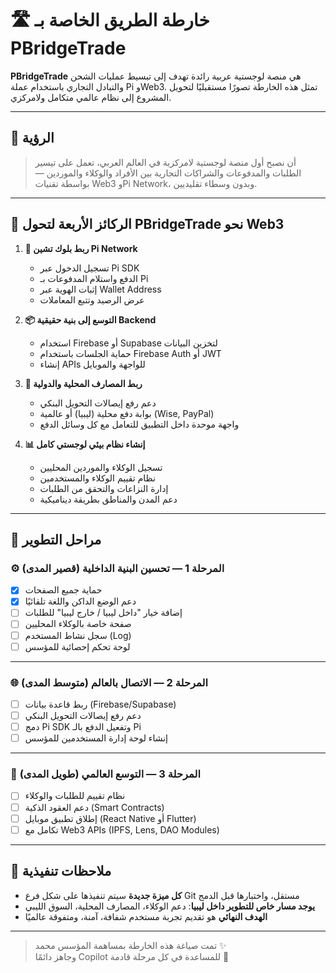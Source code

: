 # 🛣️ خارطة الطريق الخاصة بـ PBridgeTrade

**PBridgeTrade** هي منصة لوجستية عربية رائدة تهدف إلى تبسيط عمليات الشحن والتبادل التجاري باستخدام عملة Pi وWeb3. تمثل هذه الخارطة تصورًا مستقبليًا لتحويل المشروع إلى نظام عالمي متكامل ولامركزي.

---

## 🎯 الرؤية

> أن نصبح أول منصة لوجستية لامركزية في العالم العربي، تعمل على تيسير الطلبات والمدفوعات والشراكات التجارية بين الأفراد والوكلاء والموردين — بواسطة تقنيات Web3 وPi Network، وبدون وسطاء تقليديين.

---

## 🧱 الركائز الأربعة لتحول PBridgeTrade نحو Web3

1. **💱 ربط بلوك تشين Pi Network**
   - تسجيل الدخول عبر Pi SDK
   - الدفع واستلام المدفوعات بـ Pi
   - إثبات الهوية عبر Wallet Address
   - عرض الرصيد وتتبع المعاملات

2. **📦 التوسع إلى بنية حقيقية Backend**
   - استخدام Firebase أو Supabase لتخزين البيانات
   - حماية الجلسات باستخدام Firebase Auth أو JWT
   - إنشاء APIs للواجهة والموبايل

3. **🏦 ربط المصارف المحلية والدولية**
   - دعم رفع إيصالات التحويل البنكي
   - بوابة دفع محلية (ليبيا) أو عالمية (Wise, PayPal)
   - واجهة موحدة داخل التطبيق للتعامل مع كل وسائل الدفع

4. **📊 إنشاء نظام بيئي لوجستي كامل**
   - تسجيل الوكلاء والموردين المحليين
   - نظام تقييم الوكلاء والمستخدمين
   - إدارة النزاعات والتحقق من الطلبات
   - دعم المدن والمناطق بطريقة ديناميكية

---

## 📆 مراحل التطوير

### ⚙️ المرحلة 1 — تحسين البنية الداخلية (قصير المدى)
- [x] حماية جميع الصفحات
- [x] دعم الوضع الداكن واللغة تلقائيًا
- [ ] إضافة خيار "داخل ليبيا / خارج ليبيا" للطلبات
- [ ] صفحة خاصة بالوكلاء المحليين
- [ ] سجل نشاط المستخدم (Log)
- [ ] لوحة تحكم إحصائية للمؤسس

---

### 🌐 المرحلة 2 — الاتصال بالعالم (متوسط المدى)
- [ ] ربط قاعدة بيانات (Firebase/Supabase)
- [ ] دعم رفع إيصالات التحويل البنكي
- [ ] دمج Pi SDK وتفعيل الدفع بالـ Pi
- [ ] إنشاء لوحة إدارة المستخدمين للمؤسس

---

### 🚀 المرحلة 3 — التوسع العالمي (طويل المدى)
- [ ] نظام تقييم للطلبات والوكلاء
- [ ] دعم العقود الذكية (Smart Contracts)
- [ ] إطلاق تطبيق موبايل (React Native أو Flutter)
- [ ] تكامل مع Web3 APIs (IPFS, Lens, DAO Modules)

---

## 🧭 ملاحظات تنفيذية

- **كل ميزة جديدة** سيتم تنفيذها على شكل فرع Git مستقل، واختبارها قبل الدمج
- **يوجد مسار خاص للتطوير داخل ليبيا**: دعم الوكلاء، المصارف المحلية، السوق الليبي
- **الهدف النهائي** هو تقديم تجربة مستخدم شفافة، آمنة، ومتفوقة عالميًا

---

> تمت صياغة هذه الخارطة بمساهمة المؤسس محمد ✨  
> وجاهز دائمًا Copilot للمساعدة في كل مرحلة قادمة 💜
